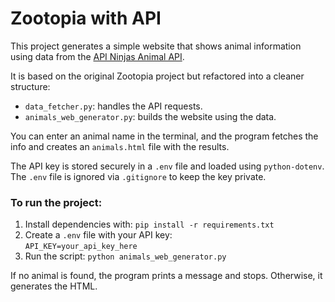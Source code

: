 # Zootopia with API

This project generates a simple website that shows animal information using data from the [API Ninjas Animal API](https://api-ninjas.com/api/animals).

It is based on the original Zootopia project but refactored into a cleaner structure:
- `data_fetcher.py`: handles the API requests.
- `animals_web_generator.py`: builds the website using the data.

You can enter an animal name in the terminal, and the program fetches the info and creates an `animals.html` file with the results.

The API key is stored securely in a `.env` file and loaded using `python-dotenv`. The `.env` file is ignored via `.gitignore` to keep the key private.

### To run the project:
1. Install dependencies with: `pip install -r requirements.txt`
2. Create a `.env` file with your API key:  
   `API_KEY=your_api_key_here`
3. Run the script: `python animals_web_generator.py`

If no animal is found, the program prints a message and stops. Otherwise, it generates the HTML.

